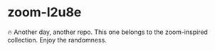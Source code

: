 ﻿# zoom-l2u8e

🔥 Another day, another repo.
This one belongs to the zoom-inspired collection.
Enjoy the randomness.
